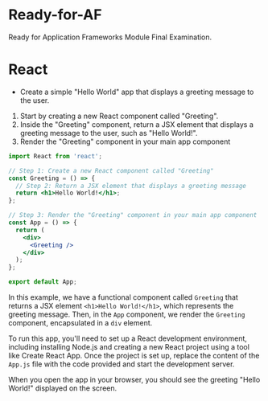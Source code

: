 # Ready-for-AF
Ready for Application Frameworks Module Final Examination.

# React

- Create a simple "Hello World" app that displays a greeting message to the user.
1. Start by creating a new React component called "Greeting".
2. Inside the "Greeting" component, return a JSX element that displays a greeting message to the user, such as "Hello World!".
3. Render the "Greeting" component in your main app component

```jsx
import React from 'react';

// Step 1: Create a new React component called "Greeting"
const Greeting = () => {
  // Step 2: Return a JSX element that displays a greeting message
  return <h1>Hello World!</h1>;
};

// Step 3: Render the "Greeting" component in your main app component
const App = () => {
  return (
    <div>
      <Greeting />
    </div>
  );
};

export default App;
```
In this example, we have a functional component called ```Greeting``` that returns a JSX element ```<h1>Hello World!</h1>```, which represents the greeting message. Then, in the ```App``` component, we render the ```Greeting``` component, encapsulated in a ```div``` element.

To run this app, you'll need to set up a React development environment, including installing Node.js and creating a new React project using a tool like Create React App. Once the project is set up, replace the content of the ```App.js``` file with the code provided and start the development server.

When you open the app in your browser, you should see the greeting "Hello World!" displayed on the screen.
